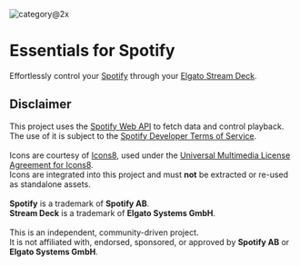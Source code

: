 ![category@2x](https://github.com/user-attachments/assets/533c520e-a7b0-4ea3-810d-de47260025c8)

# Essentials for Spotify

Effortlessly control your [Spotify](https://www.spotify.com/) through your [Elgato Stream Deck](https://www.elgato.com/us/en/s/welcome-to-stream-deck).

## Disclaimer

This project uses the [Spotify Web API](https://developer.spotify.com/documentation/web-api/) to fetch data and control playback.\
The use of it is subject to the [Spotify Developer Terms of Service](https://developer.spotify.com/terms).\
\
Icons are courtesy of [Icons8](https://icons8.com), used under the [Universal Multimedia License Agreement for Icons8](https://icons8.com/license).\
Icons are integrated into this project and must **not** be extracted or re-used as standalone assets.\
\
**Spotify** is a trademark of **Spotify AB**.\
**Stream Deck** is a trademark of **Elgato Systems GmbH**.\
\
This is an independent, community-driven project.\
It is not affiliated with, endorsed, sponsored, or approved by **Spotify AB** or **Elgato Systems GmbH**.
